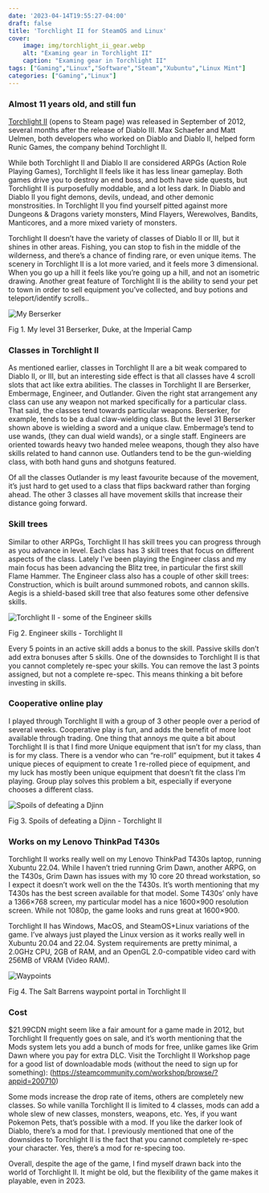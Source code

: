 ```yaml
---
date: '2023-04-14T19:55:27-04:00'
draft: false
title: 'Torchlight II for SteamOS and Linux'
cover:
    image: img/torchlight_ii_gear.webp
    alt: "Examing gear in Torchlight II"
    caption: "Examing gear in Torchlight II"
tags: ["Gaming","Linux","Software","Steam","Xubuntu","Linux Mint"]
categories: ["Gaming","Linux"]
---
```


### Almost 11 years old, and still fun

[Torchlight II](https://store.steampowered.com/app/200710/Torchlight_II/) (opens to Steam page) was released in September of 2012, several months after the release of Diablo III. Max Schaefer and Matt Uelmen, both developers who worked on Diablo and Diablo II, helped form Runic Games, the company behind Torchlight II. 

While both Torchlight II and Diablo II are considered ARPGs (Action Role Playing Games), Torchlight II feels like it has less linear gameplay. Both games drive you to destroy an end boss, and both have side quests, but Torchlight II is purposefully moddable, and a lot less dark. In Diablo and Diablo II you fight demons, devils, undead, and other demonic monstrosities. In Torchlight II you find yourself pitted against more Dungeons & Dragons variety monsters, Mind Flayers, Werewolves, Bandits, Manticores, and a more mixed variety of monsters. 

Torchlight II doesn’t have the variety of classes of Diablo II or III, but it shines in other areas. Fishing, you can stop to fish in the middle of the wilderness, and there’s a chance of finding rare, or even unique items. The scenery in Torchlight II is a lot more varied, and it feels more 3 dimensional. When you go up a hill it feels like you’re going up a hill, and not an isometric drawing. Another great feature of Torchlight II is the ability to send your pet to town in order to sell equipment you’ve collected, and buy potions and teleport/identify scrolls..

![My Berserker](/img/torchlight_level31.webp)<figcaption>Fig 1. My level 31 Berserker, Duke, at the Imperial Camp</figcaption>

### Classes in Torchlight II

As mentioned earlier, classes in Torchlight II are a bit weak compared to Diablo II, or III, but an interesting side effect is that all classes have 4 scroll slots that act like extra abilities. The classes in Torchlight II are Berserker, Embermage, Engineer, and Outlander. Given the right stat arrangement any class can use any weapon not marked specifically for a particular class. That said, the classes tend towards particular weapons. Berserker, for example, tends to be a dual claw-wielding class. But the level 31 Berserker shown above is wielding a sword and a unique claw. Embermage’s tend to use wands, (they can dual wield wands), or a single staff. Engineers are oriented towards heavy two handed melee weapons, though they also have skills related to hand cannon use. Outlanders tend to be the gun-wielding class, with both hand guns and shotguns featured.

Of all the classes Outlander is my least favourite because of the movement, it’s just hard to get used to a class that flips backward rather than forging ahead. The other 3 classes all have movement skills that increase their distance going forward. 

### Skill trees

Similar to other ARPGs, Torchlight II has skill trees you can progress through as you advance in level. Each class has 3 skill trees that focus on different aspects of the class. Lately I’ve been playing the Engineer class and my main focus has been advancing the Blitz tree, in particular the first skill Flame Hammer. The Engineer class also has a couple of other skill trees: Construction, which is built around summoned robots, and cannon skills. Aegis is a shield-based skill tree that also features some other defensive skills.

![Torchlight II - some of the Engineer skills](/img/torchlight_ii_berserker_skills.webp)<figcaption>Fig 2. Engineer skills - Torchlight II</figcaption>

Every 5 points in an active skill adds a bonus to the skill. Passive skills don’t add extra bonuses after 5 skills. One of the downsides to Torchlight II is that you cannot completely re-spec your skills. You can remove the last 3 points assigned, but not a complete re-spec. This means thinking a bit before investing in skills.

### Cooperative online play

I played through Torchlight II with a group of 3 other people over a period of several weeks. Cooperative play is fun, and adds the benefit of more loot available through trading. One thing that annoys me quite a bit about Torchlight II is that I find more Unique equipment that isn’t for my class, than is for my class. There is a vendor who can “re-roll” equipment, but it takes 4 unique pieces of equipment to create 1 re-rolled piece of equipment, and my luck has mostly been unique equipment that doesn’t fit the class I’m playing. Group play solves this problem a bit, especially if everyone chooses a different class.

![Spoils of defeating a Djinn](img/torchlight_ii_djinn_spoils.webp)<figcaption>Fig 3. Spoils of defeating a Djinn - Torchlight II</figcaption>

### Works on my Lenovo ThinkPad T430s

Torchlight II works really well on my Lenovo ThinkPad T430s laptop, running Xubuntu 22.04. While I haven’t tried running Grim Dawn, another ARPG, on the T430s, Grim Dawn has issues with my 10 core 20 thread workstation, so I expect it doesn’t work well on the the T430s. It’s worth mentioning that my T430s has the best screen available for that model. Some T430s’ only have a 1366×768 screen, my particular model has a nice 1600×900 resolution screen. While not 1080p, the game looks and runs great at 1600×900.

Torchlight II has Windows, MacOS, and SteamOS+Linux variations of the game. I’ve always just played the Linux version as it works really well in Xubuntu 20.04 and 22.04. System requirements are pretty minimal, a 2.0GHz CPU, 2GB of RAM, and an OpenGL 2.0-compatible video card with 256MB of VRAM (Video RAM). 

![Waypoints](/img/torchlight_ii_salt_barrens.webp)<figcaption>Fig 4. The Salt Barrens waypoint portal in Torchlight II</figcaption>

### Cost

$21.99CDN might seem like a fair amount for a game made in 2012, but Torchlight II frequently goes on sale, and it’s worth mentioning that the Mods system lets you add a bunch of mods for free, unlike games like Grim Dawn where you pay for extra DLC. Visit the Torchlight II Workshop page for a good list of downloadable mods (without the need to sign up for something): (https://steamcommunity.com/workshop/browse/?appid=200710)

Some mods increase the drop rate of items, others are completely new classes. So while vanilla Torchlight II is limited to 4 classes, mods can add a whole slew of new classes, monsters, weapons, etc. Yes, if you want Pokemon Pets, that’s possible with a mod. If you like the darker look of Diablo, there’s a mod for that. I previously mentioned that one of the downsides to Torchlight II is the fact that you cannot completely re-spec your character. Yes, there’s a mod for re-specing too.

Overall, despite the age of the game, I find myself drawn back into the world of Torchlight II. It might be old, but the flexibility of the game makes it playable, even in 2023.